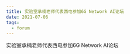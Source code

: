 ```yaml
---
title: 实验室承楠老师代表西电参加6G Network AI论坛
date: 2021-07-06
tags:
  - forum
---
```


实验室承楠老师代表西电参加6G Network AI论坛

<!--more-->

